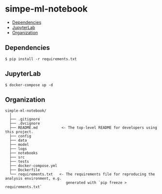 # simpe-ml-notebook

<!-- code_chunk_output -->

* [Dependencies](#Dependencies)
* [JupyterLab](#JupyterLab)
* [Organization](#Organization)

<!-- /code_chunk_output -->

## Dependencies
```
$ pip install -r requirements.txt
```

## JupyterLab
```
$ docker-compose up -d
```

## Organization

  ```
  simple-ml-notebook/
    │
    ├── .gitignore
    ├── .dvcignore
    ├── README.md           <- The top-level README for developers using this project.
    ├── config     
    ├── data   
    ├── model
    ├── logs
    ├── notebooks
    ├── src  
    ├── tests
    ├── docker-compose.yml
    ├── Dockerfile
    └── requirements.txt   <- The requirements file for reproducing the analysis environment, e.g.
                              generated with `pip freeze > requirements.txt`
  ```
